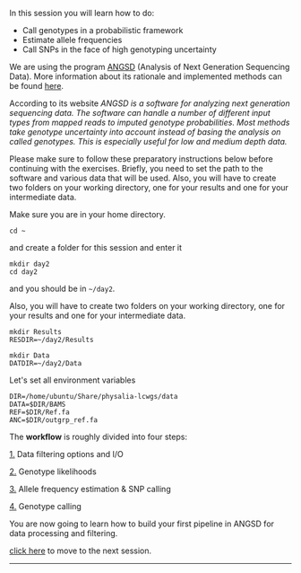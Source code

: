 
In this session you will learn how to do:
* Call genotypes in a probabilistic framework
* Estimate allele frequencies
* Call SNPs in the face of high genotyping uncertainty

We are using the program [ANGSD](http://popgen.dk/angsd/index.php/ANGSD) (Analysis of Next Generation Sequencing Data).
More information about its rationale and implemented methods can be found [here](http://www.ncbi.nlm.nih.gov/pubmed/25420514).

According to its website *ANGSD is a software for analyzing next generation sequencing data. The software can handle a number of different input 
types from mapped reads to imputed genotype probabilities. Most methods take genotype uncertainty into account instead of basing the analysis on called genotypes. 
This is especially useful for low and medium depth data.*

Please make sure to follow these preparatory instructions below before continuing with the exercises. 
Briefly, you need to set the path to the software and various data that will be used.
Also, you will have to create two folders on your working directory, one for your results and one for your intermediate data.

Make sure you are in your home directory.
```
cd ~
```
and create a folder for this session and enter it
```
mkdir day2
cd day2
```
and you should be in `~/day2`.

Also, you will have to create two folders on your working directory, one for your results and one for your intermediate data.
```
mkdir Results
RESDIR=~/day2/Results

mkdir Data
DATDIR=~/day2/Data
```
Let's set all environment variables
```
DIR=/home/ubuntu/Share/physalia-lcwgs/data
DATA=$DIR/BAMS
REF=$DIR/Ref.fa
ANC=$DIR/outgrp_ref.fa
```

The **workflow** is roughly divided into four steps:

[1.](https://github.com/nt246/physalia-lcwgs/blob/main/day_2/markdowns/01_filtering.md) Data filtering options and I/O

[2.](https://github.com/nt246/physalia-lcwgs/blob/main/day_2/markdowns/02_likelihoods.md) Genotype likelihoods

[3.](https://github.com/nt246/physalia-lcwgs/blob/main/day_2/markdowns/03_allele_frequencies.md) Allele frequency estimation & SNP calling

[4.](https://github.com/nt246/physalia-lcwgs/blob/main/day_2/markdowns/04_genotype.md) Genotype calling

You are now going to learn how to build your first pipeline in ANGSD for data processing and filtering.

[click here](https://github.com/nt246/physalia-lcwgs/blob/main/day_2/markdowns/01_filtering.md) to move to the next session.

-----------------------------------------------



